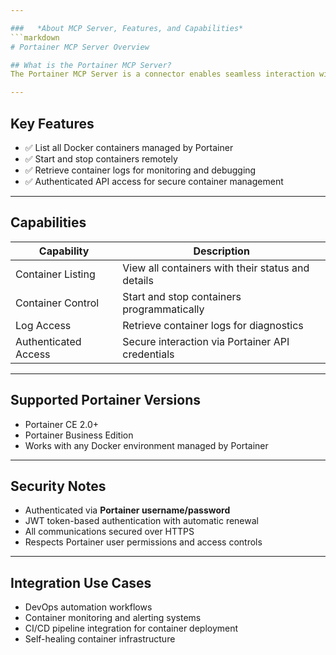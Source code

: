 ```yaml
---

###   *About MCP Server, Features, and Capabilities*
```markdown
# Portainer MCP Server Overview

## What is the Portainer MCP Server?
The Portainer MCP Server is a connector enables seamless interaction with Docker containers managed by Portainer. It provides programmatic access to container management functions through a standardized Model Context Protocol interface.

---
```


## Key Features
- ✅ List all Docker containers managed by Portainer
- ✅ Start and stop containers remotely
- ✅ Retrieve container logs for monitoring and debugging
- ✅ Authenticated API access for secure container management

---

## Capabilities
| Capability           | Description                                          |
|----------------------|------------------------------------------------------|
| Container Listing    | View all containers with their status and details    |
| Container Control    | Start and stop containers programmatically           |
| Log Access           | Retrieve container logs for diagnostics              |
| Authenticated Access | Secure interaction via Portainer API credentials     |

---

## Supported Portainer Versions
- Portainer CE 2.0+
- Portainer Business Edition
- Works with any Docker environment managed by Portainer

---

## Security Notes
- Authenticated via **Portainer username/password**
- JWT token-based authentication with automatic renewal
- All communications secured over HTTPS
- Respects Portainer user permissions and access controls

---

## Integration Use Cases
- DevOps automation workflows
- Container monitoring and alerting systems
- CI/CD pipeline integration for container deployment
- Self-healing container infrastructure

```
